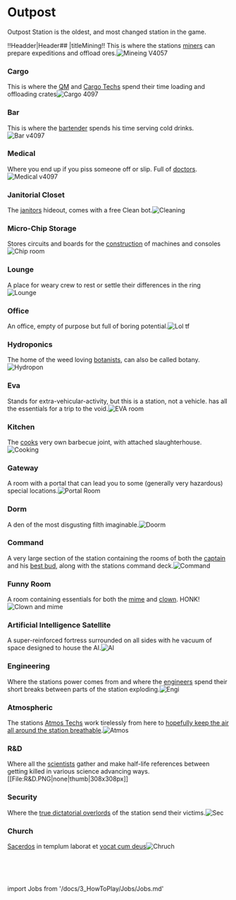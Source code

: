 # Outpost
 Outpost Station is the oldest, and most changed station in the game.


!!Headder|Header## |titleMining!!
This is where the stations [miners](\3_HowToPlay\jobs\Cargo_roles\Shaft-Miner.md) can prepare expeditions and offload ores.![Mineing V4057](\img\No_image.png)




### Cargo
This is where the [QM](\3_HowToPlay\jobs\Cargo_roles\Quartermaster.md) and [Cargo Techs](\3_HowToPlay\jobs\Cargo_roles\Cargo-Technician.md) spend their time loading and offloading crates![Cargo 4097](\img\No_image.png)
### Bar
This is where the [bartender](\3_HowToPlay\jobs\Service_roles\Bartender.md) spends his time serving cold drinks.
![Bar v4097](\img\No_image.png)


### Medical
Where you end up if you piss someone off or slip. Full of [doctors](\3_HowToPlay\jobs\Medical_roles\Medical-Doctor.md).![Medical v4097](\img\No_image.png)


### Janitorial Closet
The [janitors](\3_HowToPlay\jobs\Service_roles\Janitor.md) hideout, comes with a free Clean bot.![Cleaning](\img\No_image.png)


### Micro-Chip Storage
Stores circuits and boards for the [construction](Construction.md) of machines and consoles![Chip room](\img\No_image.png)



### Lounge
A place for weary crew to rest or settle their differences in the ring![Lounge](\img\No_image.png)



### Office
An office, empty of purpose but full of boring potential.![Lol tf](\img\No_image.png)
### Hydroponics
The home of the weed loving [botanists](\3_HowToPlay\jobs\Service_roles\Botanist.md), can also be called botany.![Hydropon](\img\No_image.png)

### Eva
Stands for extra-vehicular-activity, but this is a station, not a vehicle. has all the essentials for a trip to the void.![EVA room](\img\No_image.png)
### Kitchen
The [cooks](Chef.md) very own barbecue joint, with attached slaughterhouse.![Cooking](\img\No_image.png)
### Gateway
A room with a portal that can lead you to some (generally very hazardous) special locations.![Portal Room](\img\No_image.png)
### Dorm
A den of the most disgusting filth imaginable.![Doorm](\img\No_image.png)
### Command
A very large section of the station containing the rooms of both the [captain](\3_HowToPlay\jobs\Command_role\Captain.md) and his [best bud](HoP.md), along with the stations command deck.![Command](\img\Command.png)
### Funny Room
A room containing essentials for both the [mime](\3_HowToPlay\jobs\Entertainment_Roles\Mime.md) and [clown](\3_HowToPlay\jobs\Entertainment_Roles\Clown.md). HONK!![Clown and mime](\img\No_image.png)
### Artificial Intelligence Satellite
A super-reinforced fortress surrounded on all sides with he vacuum of space designed to house the AI.![AI](\img\No_image.png)
### Engineering
Where the stations power comes from and where the [engineers](\3_HowToPlay\jobs\Engineering_roles\Engineer.md) spend their short breaks between parts of the station exploding.![Engi](\img\No_image.png)
### Atmospheric
The stations [Atmos Techs](\3_HowToPlay\jobs\Engineering_roles\Atmospherics-Technician.md) work tirelessly from here to [hopefully keep the air all around the station breathable](\4_Univers\Other\Jokes\So-close-to-impossible-that-it-might-as-well-not-even-exist.md).![Atmos](\img\Atmos.png)
### R&D
Where all the [scientists](\3_HowToPlay\Jobs\Science_roles\Scientist.md) gather and make half-life references between getting killed in various science advancing ways.[[File:R&D.PNG|none|thumb|308x308px]]
### Security
Where the [true dictatorial overlords](Security.md) of the station send their victims.![Sec](\img\Sec.png)
### Church
[Sacerdos](\3_HowToPlay\jobs\Entertainment_Roles\Chaplain.md) in templum laborat et [vocat cum deus](\4_Univers\Other\Jokes\So-close-to-impossible-that-it-might-as-well-not-even-exist.md)![Chruch](\img\Chruch.png)



  <br/>
<br/>
<br/>

import Jobs from '/docs/3_HowToPlay/Jobs/Jobs.md'

<Jobs />
